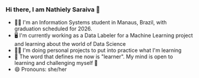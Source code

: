 ### Hi there, I am Nathiely Saraiva 👋
- 👩‍🎓 I'm an Information Systems student in Manaus, Brazil, with graduation scheduled for 2026.
- 🖥️ I'm currently working as a Data Labeler for a Machine Learning project and learning about the world of Data Science
- 👩‍💻 I'm doing personal projects to put into practice what I'm learning
- 📖 The word that defines me now is "learner". My mind is open to learning and challenging myself 🧠
- 😄 Pronouns: she/her
